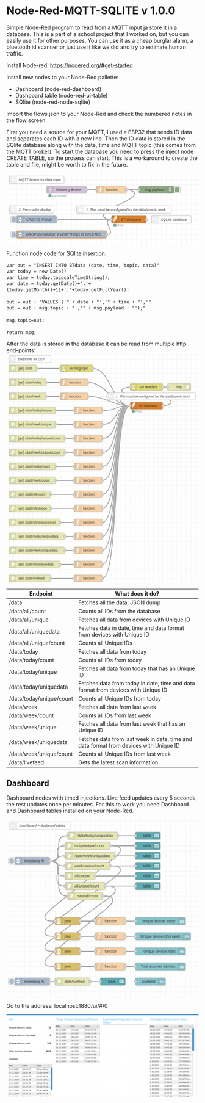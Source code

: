 # Node-Red-MQTT-SQLITE v 1.0.0
Simple Node-Red program to read from a MQTT input ja store it in a database. This is a part of a school project that I worked on, but you can easily use it for other purposes. You can use it as a cheap burglar alarm, a bluetooth id scanner or just use it like we did and try to estimate human traffic.

Install Node-red: https://nodered.org/#get-started

Install new nodes to your Node-Red pallette: 
- Dashboard (node-red-dashboard) 
- Dashboard table (node-red-ui-table) 
- SQlite (node-red-node-sqlite)

Import the flows.json to your Node-Red and check the numbered notes in the flow screen.

First you need a source for your MQTT, I used a ESP32 that sends ID data and separates each ID with a new line. Then the ID data is stored in the SQlite database along with the date, time and MQTT topic (this comes from the MQTT broker). To start the database you need to press the inject node CREATE TABLE, so the prosess can start. This is a workaround to create the table and file, might be worth to fix in the future.

![alt text](https://github.com/MarcoBrandt/Node-Red-MQTT-SQLITE/blob/main/images/Screenshot%202020-12-12%20at%2014.29.16.png)

Function node code for SQlite insertion:
``` 
var out = "INSERT INTO BTdata (date, time, topic, data)"
var today = new Date()
var time = today.toLocaleTimeString();
var date = today.getDate()+'.'+(today.getMonth()+1)+'.'+today.getFullYear();

out = out + "VALUES ('" + date + "','" + time + "','" 
out = out + msg.topic + "','" + msg.payload + "');"
    
msg.topic=out;

return msg;
```

After the data is stored in the database it can be read from multiple http end-points:
![alt text](https://github.com/MarcoBrandt/Node-Red-MQTT-SQLITE/blob/main/images/Screenshot%202020-12-12%20at%2014.31.16.png)


Endpoint | What does it do?
------------ | -------------
/data | Fetches all the data, JSON dump
/data/all/count | Counts all IDs from the database
/data/all/unique | Fetches all data from devices with Unique ID
/data/all/uniquedata |  Fetches data in date, time and data format from devices with Unique ID
/data/all/unique/count | Counts all Unique IDs
/data/today |  Fetches all data from today
/data/today/count | Counts all IDs from today
/data/today/unique | Fetches all data from today that has an Unique ID
/data/today/uniquedata | Fetches data from today in date, time and data format from devices with Unique ID 
/data/today/unique/count | Counts all Unique IDs from today
/data/week | Fetches all data from last week
/data/week/count | Counts all IDs from last week
/data/week/unique | Fetches all data from last week that has an Unique ID
/data/week/uniquedata | Fetches data from last week in date, time and data format from devices with Unique ID
/data/week/unique/count | Counts all Unique IDs from last week
/data/livefeed | Gets the latest scan information

## Dashboard

Dashboard nodes with timed injections. Live feed updates every 5 seconds, the rest updates once per minutes. For this to work you need Dashboard and Dashboard tables installed on your Node-Red.

![alt text](https://github.com/MarcoBrandt/Node-Red-MQTT-SQLITE/blob/main/images/Screenshot%202020-12-12%20at%2014.32.05.png)

Go to the address: localhost:1880/ui/#/0

![alt text](https://github.com/MarcoBrandt/Node-Red-MQTT-SQLITE/blob/main/images/Screenshot%202020-12-12%20at%2014.42.50.png)


